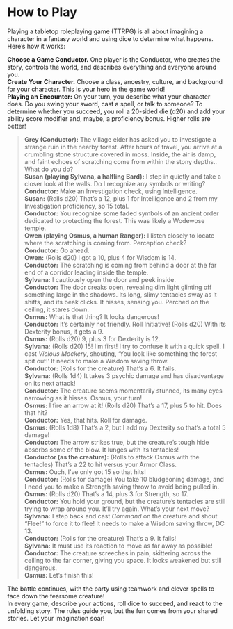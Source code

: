 # How to Play

Playing a tabletop roleplaying game (TTRPG) is all about imagining a character in a fantasy world and using dice to determine what happens.
Here’s how it works:

**Choose a Game Conductor.**
One player is the Conductor, who creates the story, controls the world, and describes everything and everyone around you.
\
**Create Your Character.**
Choose a class, ancestry, culture, and background for your character.
This is your hero in the game world!
\
**Playing an Encounter:**
On your turn, you describe what your character does.
Do you swing your sword, cast a spell, or talk to someone?
To determine whether you succeed, you roll a 20-sided die (d20) and add your ability score modifier and, maybe, a proficiency bonus.
Higher rolls are better!

> **Grey (Conductor):**
> The village elder has asked you to investigate a strange ruin in the nearby forest.
> After hours of travel, you arrive at a crumbling stone structure covered in moss.
> Inside, the air is damp, and faint echoes of scratching come from within the stony depths..
> What do you do?
> \
> **Susan (playing Sylvana, a halfling Bard):**
> I step in quietly and take a closer look at the walls.
> Do I recognize any symbols or writing?
> \
> **Conductor:**
> Make an Investigation check, using Intelligence.
> \
> **Susan:**
> (Rolls d20)
> That’s a 12, plus 1 for Intelligence and 2 from my Investigation proficiency, so 15 total.
> \
> **Conductor:**
> You recognize some faded symbols of an ancient order dedicated to protecting the forest.
> This was likely a Wodewose temple.
> \
> **Owen (playing Osmus, a human Ranger):**
> I listen closely to locate where the scratching is coming from.
> Perception check?
> \
> **Conductor:**
> Go ahead.
> \
> **Owen:**
> (Rolls d20)
> I got a 10, plus 4 for Wisdom is 14.
> \
> **Conductor:**
> The scratching is coming from behind a door at the far end of a corridor leading inside the temple.
> \
> **Sylvana:**
> I cautiously open the door and peek inside.
> \
> **Conductor:**
> The door creaks open, revealing dim light glinting off something large in the shadows.
> Its long, slimy tentacles sway as it shifts, and  its beak clicks.
> It hisses, sensing you.
> Perched on the ceiling, it stares down.
> \
> **Osmus:**
> What is that thing?
> It looks dangerous!
> \
> **Conductor:**
> It’s certainly not friendly.
> Roll Initiative!
> (Rolls d20)
> With its Dexterity bonus, it gets a 9.
> \
> **Osmus:**
> (Rolls d20)
> 9, plus 3 for Dexterity is 12.
> \
> **Sylvana:**
> (Rolls d20)
> 15!
> I’m first!
> I try to confuse it with a quick spell.
> I cast _<span class="spell spell-Vicious_Mockery_vicious_mockery">Vicious Mockery</span>_, shouting, ‘You look like something the forest spit out!’
> It needs to make a Wisdom saving throw.
> \
> **Conductor:**
> (Rolls for the creature)
> That’s a 6.
> It fails.
> \
> **Sylvana:**
> (Rolls 1d4)
> It takes 3 psychic damage and has disadvantage on its next attack!
> \
> **Conductor:**
> The creature seems momentarily stunned, its many eyes narrowing as it hisses.
> Osmus, your turn!
> \
> **Osmus:**
> I fire an arrow at it!
> (Rolls d20)
> That’s a 17, plus 5 to hit.
> Does that hit?
> \
> **Conductor:**
> Yes, that hits.
> Roll for damage.
> \
> **Osmus:**
> (Rolls 1d8)
> That’s a 2, but I add my Dexterity so that’s a total 5 damage!
> \
> **Conductor:**
> The arrow strikes true, but the creature’s tough hide absorbs some of the blow.
> It lunges with its tentacles!
> \
> **Conductor (as the creature):**
> (Rolls to attack Osmus with the tentacles)
> That’s a 22 to hit versus your Armor Class.
> \
> **Osmus:**
> Ouch, I’ve only got 15 so that hits!
> \
> **Conductor:**
> (Rolls for damage)
> You take 10 bludgeoning damage, and I need you to make a Strength saving throw to avoid being pulled in.
> \
> **Osmus:**
> (Rolls d20)
> That’s a 14, plus 3 for Strength, so 17.
> \
> **Conductor:**
> You hold your ground, but the creature’s tentacles are still trying to wrap around you.
> It’ll try again.
> What’s your next move?
> \
> **Sylvana:**
> I step back and cast _<span class="spell spell-Command_command">Command</span>_ on the creature and shout “Flee!” to force it to flee!
> It needs to make a Wisdom saving throw, DC 13.
> \
> **Conductor:**
> (Rolls for the creature)
> That’s a 9.
> It fails!
> \
> **Sylvana:**
> It must use its reaction to move as far away as possible!
> \
> **Conductor:**
> The creature screeches in pain, skittering across the ceiling to the far corner, giving you space.
> It looks weakened but still dangerous.
> \
> **Osmus:**
> Let’s finish this!

The battle continues, with the party using teamwork and clever spells to face down the fearsome creature!
\
In every game, describe your actions, roll dice to succeed, and react to the unfolding story.
The rules guide you, but the fun comes from your shared stories.
Let your imagination soar!
